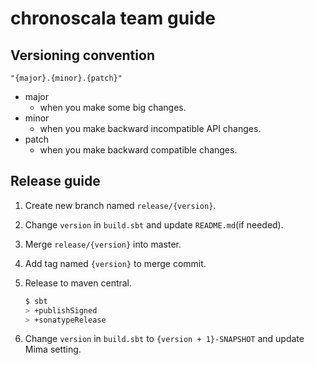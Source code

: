 # chronoscala team guide

## Versioning convention
`"{major}.{minor}.{patch}"`

- major
  - when you make some big changes.
- minor
  - when you make backward incompatible API changes.
- patch
  - when you make backward compatible changes.

## Release guide

1. Create new branch named `release/{version}`.
2. Change `version` in `build.sbt` and update `README.md`(if needed).
3. Merge `release/{version}` into master.
4. Add tag named `{version}` to merge commit.
5. Release to maven central.

    ```bash
    $ sbt
    > +publishSigned
    > +sonatypeRelease
    ```
6. Change `version` in `build.sbt` to `{version + 1}-SNAPSHOT` and update Mima setting.
